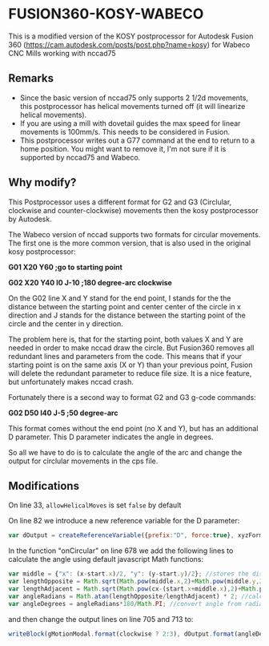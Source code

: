 # FUSION360-KOSY-WABECO
This is a modified version of the KOSY postprocessor for Autodesk Fusion 360 (https://cam.autodesk.com/posts/post.php?name=kosy) for Wabeco CNC Mills working with nccad75


## Remarks
* Since the basic version of nccad75 only supports 2 1/2d movements, this postprocessor has helical movements turned off (it will linearize helical movements).
* If you are using a mill with dovetail guides the max speed for linear movements is 100mm/s. This needs to be considered in Fusion.
* This postprocessor writes out a G77 command at the end to return to a home position. You might want to remove it, I'm not sure if it is supported by nccad75 and Wabeco.

## Why modify?
This Postprocessor uses a different format for G2 and G3 (Circlular, clockwise and counter-clockwise) movements then the kosy postprocessor by Autodesk. 

The Wabeco version of nccad supports two formats for circular movements. The first one is the more common version, that is also used in the original kosy postprocessor:

**G01 X20 Y60            ;go to starting point** 

**G02 X20 Y40 I0 J-10    ;180 degree-arc clockwise**

On the G02 line X and Y stand for the end point, I stands for the the distance between the starting point and center center of the circle in x direction and J stands for the distance between the starting point of the circle and the center in y direction.

The problem here is, that for the starting point, both values X and Y are needed in order to make nccad draw the circle. But Fusion360 removes all redundant lines and parameters from the code. This means that if your starting point is on the same axis (X or Y) than your previous point, Fusion will delete the redundant parameter to reduce file size. It is a nice feature, but unfortunately makes nccad crash.

Fortunately there is a second way to format G2 and G3 g-code commands: 

**G02 D50 I40 J-5        ;50 degree-arc**

This format comes without the end point (no X and Y), but has an additional D parameter. This D parameter indicates the angle in degrees.

So all we have to do is to calculate the angle of the arc and change the output for circlular movements in the cps file.

## Modifications

On line 33, `allowHelicalMoves` is set `false` by default

On line 82 we introduce a new reference variable for the D parameter: 

```javascript
var dOutput = createReferenceVariable({prefix:"D", force:true}, xyzFormat); // WABECO MOD: new output format for angle of circle
```

In the function "onCircular" on line 678 we add the following lines to calculate the angle using default javascript Math functions:

```javascript
var middle = {"x": (x-start.x)/2, "y": (y-start.y)/2}; //stores the distance between the middle between the start and and point
var lengthOpposite = Math.sqrt(Math.pow(middle.x,2)+Math.pow(middle.y,2)); //Calculate the distance between middle and end point using Pythagoras
var lengthAdjacent = Math.sqrt(Math.pow(cx-(start.x+middle.x),2)+Math.pow(cy-(start.y+middle.y),2)); //calculate the distance between middle and center using Pythagoras
var angleRadians = Math.atan(lengthOpposite/lengthAdjacent) * 2; //calculate angle in radians using tangens
var angleDegrees = angleRadians*180/Math.PI; //convert angle from radians to degrees
```

and then change the  output lines on line 705 and 713 to:

```javascript
writeBlock(gMotionModal.format(clockwise ? 2:3), dOutput.format(angleDegrees, 0), iOutput.format(cx - start.x, 0), jOutput.format(cy - start.y, 0), feedOutput.format(feed));
```
